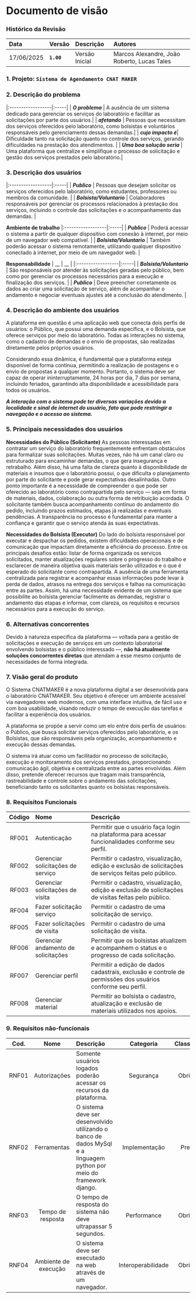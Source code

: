 # Documento de visão

### Histórico da Revisão 

|  Data  | Versão | Descrição | Autores |
|:-------|:-------|:----------|:------|
| 17/06/2025 |  **`1.00`** | Versão Inicial  | Marcos Alexandre, João Roberto, Lucas Tales |

### 1. Projeto: **`Sistema de Agendamento CNAT MAKER`**

### 2. Descrição do problema 
|:------------------|:-----|
| **_O problema_** | A ausência de um sistema dedicado para gerenciar os serviços do laboratório e facilitar as solicitações por parte dos usuários.|
| **_afetando_** | Pessoas que necessitam dos serviços oferecidos pelo laboratório, como bolsistas e voluntários responsáveis pelo gerenciamento dessas demandas.|
| **_cujo impacto é_**| Dificuldade tanto na solicitação quanto no controle dos serviços, gerando dificuldades na prestação dos atendimentos. |
| **_Uma boa solução seria_** | Uma plataforma que centralize e simplifique o processo de solicitação e gestão dos serviços prestados pelo laboratório.|

### 3. Descrição dos usuários
|:------------------|:-----|
| **_Publico_** | Pessoas que desejam solicitar os serviços oferecidos pelo laboratório, como estudantes, professores ou membros da comunidade. |
| **_Bolsista/Voluntario_** | Colaboradores responsáveis por gerenciar os processos relacionados à prestação dos serviços, incluindo o controle das solicitações e o acompanhamento das demandas. |

**Ambiente de trabalho**
|:------------------|:-----|
| **_Publico_** | Poderá acessar o sistema a partir de qualquer dispositivo com conexão à internet, por meio de um navegador web compatível. |
| **_Bolsista/Voluntario_** | Também poderão acessar o sistema remotamente, utilizando qualquer dispositivo conectado à internet, por meio de um navegador web. |

**Responsabilidade**
| __ | __ |
|:------------------|:-----|
| **_Bolsista/Voluntario_** |  São responsáveis por atender às solicitações geradas pelo público, bem como por gerenciar os processos necessários para a execução e finalização dos serviços. |
| **_Publico_** | Deve preencher corretamente os dados ao criar uma solicitação de serviço, além de acompanhar o andamento e negociar eventuais ajustes até a conclusão do atendimento.  |

### 4. Descrição do ambiente dos usuários
A plataforma em questão é uma aplicação web que conecta dois perfis de usuários: o Público, que possui uma demanda específica, e o Bolsista, que oferece serviços por meio do laboratório. Todas as interações no sistema, como o cadastro de demandas e o envio de propostas, são realizadas diretamente pelos próprios usuários.

Considerando essa dinâmica, é fundamental que a plataforma esteja disponível de forma contínua, permitindo a realização de postagens e o envio de propostas a qualquer momento. Portanto, o sistema deve ser capaz de operar ininterruptamente, 24 horas por dia, 7 dias por semana, incluindo feriados, garantindo alta disponibilidade e acessibilidade para todos os usuários.

**_A interação com o sistema pode ter diversas variações devido a localidade e sinal de internet do usuário, fato que pode restringir a navegação e o acesso ao sistema._**

### 5. Principais necessidades dos usuários
**Necessidades do Público (Solicitante)**
As pessoas interessadas em contratar um serviço do laboratório frequentemente enfrentam obstáculos para formalizar suas solicitações. Muitas vezes, não há um canal claro ou estruturado para encaminhar demandas, o que gera insegurança e retrabalho.
Além disso, há uma falta de clareza quanto à disponibilidade de materiais e insumos que o laboratório possui, o que dificulta o planejamento por parte do solicitante e pode gerar expectativas desalinhadas. Outro ponto importante é a necessidade de compreender o que pode ser oferecido ao laboratório como contrapartida pelo serviço — seja em forma de materiais, dados, colaboração ou outra forma de retribuição acordada.
O solicitante também busca acompanhamento contínuo do andamento do pedido, incluindo prazos estimados, etapas já realizadas e eventuais pendências. A transparência no processo é fundamental para manter a confiança e garantir que o serviço atenda às suas expectativas.

**Necessidades do Bolsista (Executor)**
Do lado do bolsista responsável por executar e despachar os pedidos, existem dificuldades operacionais e de comunicação que impactam diretamente a eficiência do processo. Entre os principais desafios estão: listar de forma organizada os serviços solicitados, manter atualizações regulares sobre o progresso do trabalho e esclarecer de maneira objetiva quais materiais serão utilizados e o que é esperado do solicitante como contrapartida. 
A ausência de uma ferramenta centralizada para registrar e acompanhar essas informações pode levar à perda de dados, atrasos na entrega dos serviços e falhas na comunicação entre as partes. Assim, há uma necessidade evidente de um sistema que possibilite ao bolsista gerenciar facilmente as demandas, registrar o andamento das etapas e informar, com clareza, os requisitos e recursos necessários para a execução do serviço.

### 6.	Alternativas concorrentes
Devido à natureza específica da plataforma — voltada para a gestão de solicitações e execução de serviços em um contexto laboratorial envolvendo bolsistas e o público interessado —, **não há atualmente soluções concorrentes diretas** que atendam a esse mesmo conjunto de necessidades de forma integrada. 

### 7.	Visão geral do produto
O Sistema CNATMAKER é a nova plataforma digital a ser desenvolvida para o laboratório CNATMAKER. Seu objetivo é oferecer um ambiente acessível via navegadores web modernos, com uma interface intuitiva, de fácil uso e com boa usabilidade, visando reduzir o tempo de execução das tarefas e facilitar a experiência dos usuários.

A plataforma se propõe a servir como um elo entre dois perfis de usuários: o Público, que busca solicitar serviços oferecidos pelo laboratório, e os Bolsistas, que são responsáveis pela organização, acompanhamento e execução dessas demandas.

O sistema irá atuar como um facilitador no processo de solicitação, execução e monitoramento dos serviços prestados, proporcionando comunicação ágil, objetiva e centralizada entre as partes envolvidas. Além disso, pretende oferecer recursos que tragam mais transparência, rastreabilidade e controle sobre o andamento das solicitações, beneficiando tanto os solicitantes quanto os bolsistas responsáveis.

### 8. Requisitos Funcionais
| Código | Nome                                | Descrição                                                                                                  |
| :----: | :---------------------------------- | :--------------------------------------------------------------------------------------------------------- |
|  RF001 | Autenticação                        | Permitir que o usuário faça login na plataforma para acessar funcionalidades conforme seu perfil.          |
|  RF002 | Gerenciar solicitações de serviço   | Permitir o cadastro, visualização, edição e exclusão de solicitações de serviços feitas pelo público.      |
|  RF003 | Gerenciar solicitações de visita    | Permitir o cadastro, visualização, edição e exclusão de solicitações de visitas feitas pelo público.       |
|  RF004 | Fazer solicitação serviço   | Permitir o cadastro de uma solicitação de serviço.      |
|  RF005 | Fazer solicitações de visita    | Permitir o cadastro de uma solicitação de visita.       |
|  RF006 | Gerenciar andamento de solicitações | Permitir que os bolsistas atualizem e acompanhem o status e o progresso de cada solicitação.               |
|  RF007 | Gerenciar perfíl                  | Permitir a edição de dados cadastrais, exclusão e controle de permissões dos usuários conforme seu perfil. |
| RF008  | Gerenciar material    | Permitir ao bolsista o cadastro, atualização e exclusão de materiais utilizados nos apoios.|


### 9. Requisitos não-funcionais
| Cod. | Nome | Descrição | Categoria | Classificação |
| :---: | :---: | :--- | :---: | :---: |
| RNF01 | Autorizações | Somente usuários logados poderão acessar os recursos da plataforma. | Segurança | Obrigatório |
| RNF02 | Ferramentas | O sistema deve ser desenvolvido utilizando o banco de dados MySql e a linguagem python por meio do framework django. | Implementação | Preferível |
| RNF03 | Tempo de resposta | O tempo de resposta do sistema não deve ultrapassar 5 segundos. | Performance | Obrigatório |
| RNF04 | Ambiente de execução | O sistema deve ser executado na web através de um navegador. | Interoperabilidade | Obrigatório |
